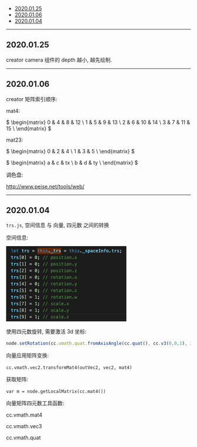 
- [2020.01.25](#20200125)
- [2020.01.06](#20200106)
- [2020.01.04](#20200104)

---

## 2020.01.25

creator camera 组件的 depth 越小, 越先绘制.


---

## 2020.01.06

creator 矩阵索引顺序:

mat4:

$
    \begin{matrix}
    0 & 4 & 8  & 12 \\
    1 & 5 & 9  & 13 \\
    2 & 6 & 10 & 14 \\
    3 & 7 & 11 & 15 \\
    \end{matrix}
$

mat23:

$
    \begin{matrix}
    0 & 2 & 4 \\
    1 & 3 & 5 \\
    \end{matrix}
$

$
    \begin{matrix}
    a & c & tx \\
    b & d & ty \\
    \end{matrix}
$

调色盘:

http://www.peise.net/tools/web/



---

## 2020.01.04

`trs.js`, 空间信息 与 向量, 四元数 之间的转换

空间信息:

![trs](res/trs.png)

使用四元数旋转, 需要激活 3d 坐标:

```js
node.setRotation(cc.vmath.quat.fromAxisAngle(cc.quat(), cc.v3(0,0,1), 3.1415 / 180 * 90 ))
```

向量应用矩阵变换:

`cc.vmath.vec2.transformMat4(outVec2, vec2, mat4)`

获取矩阵:

`var m = node.getLocalMatrix(cc.mat4())`

向量矩阵四元数工具函数:

cc.vmath.mat4

cc.vmath.vec3

cc.vmath.quat

